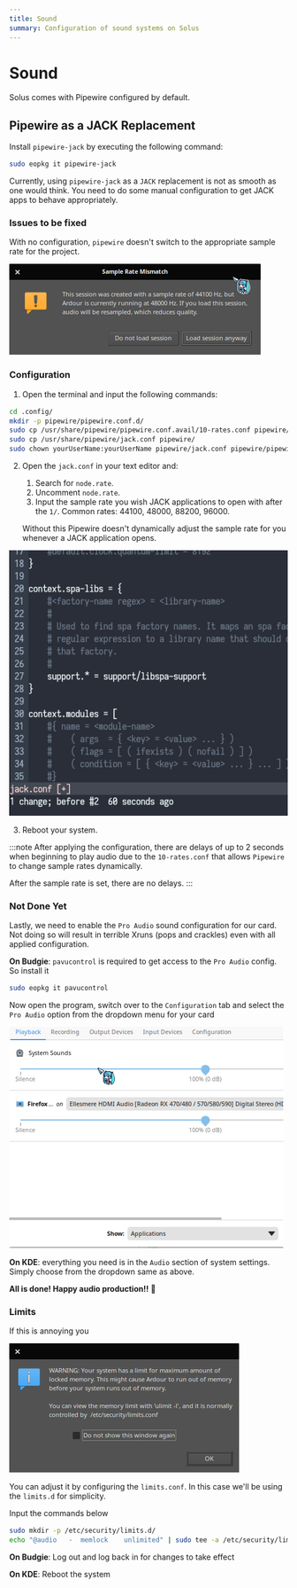 ```yaml
---
title: Sound
summary: Configuration of sound systems on Solus
---
```


# Sound

Solus comes with Pipewire configured by default.

## Pipewire as a JACK Replacement

Install `pipewire-jack` by executing the following command:

```bash
sudo eopkg it pipewire-jack
```

Currently, using `pipewire-jack` as a `JACK` replacement is not as smooth as one would think. You need to do some manual configuration to get JACK apps to behave appropriately.

### Issues to be fixed

With no configuration, `pipewire` doesn't switch to the appropriate sample rate for the project.

![Pipewire Rates Issue](ardour-pipewire-rates-issue.png)

### Configuration


1. Open the terminal and input the following commands:

```bash
cd .config/
mkdir -p pipewire/pipewire.conf.d/
sudo cp /usr/share/pipewire/pipewire.conf.avail/10-rates.conf pipewire/pipewire.conf.d/
sudo cp /usr/share/pipewire/jack.conf pipewire/
sudo chown yourUserName:yourUserName pipewire/jack.conf pipewire/pipewire.conf.d/10-rates.conf
```

2. Open the `jack.conf` in your text editor and:

    1. Search for `node.rate`.
    2. Uncomment `node.rate`.
    3. Input the sample rate you wish JACK applications to open with after the `1/`.
    Common rates: 44100, 48000, 88200, 96000.

    Without this Pipewire doesn't dynamically adjust the sample rate for you whenever a JACK application opens.

![jack.conf change gif](config-change.gif)

3. Reboot your system.

:::note
After applying the configuration, there are delays of up to 2 seconds when beginning to play audio due to the `10-rates.conf` that allows `Pipewire` to change sample rates dynamically. 

After the sample rate is set, there are no delays.
:::

### Not Done Yet

Lastly, we need to enable the `Pro Audio` sound configuration for our card. Not doing so will result in terrible Xruns (pops and crackles) even with all applied configuration.

**On Budgie**: `pavucontrol` is required to get access to the `Pro Audio` config. So install it

```bash
sudo eopkg it pavucontrol
```

Now open the program, switch over to the `Configuration` tab and select the `Pro Audio` option from the dropdown menu for your card

![Pavucontrol Config Change](pavu-config.gif)

**On KDE**: everything you need is in the `Audio` section of system settings. Simply choose from the dropdown same as above.

**All is done! Happy audio production!!** 🥰

### Limits

If this is annoying you

![Ardour yelling about limited amount of locked memory](ulimits.png)

You can adjust it by configuring the `limits.conf`. In this case we'll be using the `limits.d` for simplicity.

Input the commands below

```bash
sudo mkdir -p /etc/security/limits.d/
echo "@audio   -  memlock    unlimited" | sudo tee -a /etc/security/limits.d/audio.conf
```

**On Budgie**: Log out and log back in for changes to take effect

**On KDE**: Reboot the system
